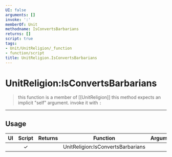 ```yaml
---
UI: false
arguments: []
invoke: ':'
memberOf: Unit
methodname: IsConvertsBarbarians
returns: []
script: true
tags:
- Unit/UnitReligion/_function
- function/script
title: UnitReligion.IsConvertsBarbarians
---
```

# UnitReligion:IsConvertsBarbarians
> this function is a member of [[UnitReligion]]
> this method expects an implicit "self" argument. invoke it with `:`
-----
## Usage
|  UI | Script | Returns | Function | Arguments |
|:---:|:------:|-------:|:--------:|:---------|
| |✓||UnitReligion:IsConvertsBarbarians||
